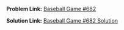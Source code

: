 **Problem Link:** [Baseball Game #682](https://leetcode.com/problems/baseball-game/)

**Solution Link:** [Baseball Game #682 Solution](https://github.com/thepranaygupta/Data-Structures-and-Algorithms/blob/main/2.%20Stack/LeetCode%20Qs/04.%20Baseball%20Game%20%23682/Solution.java)

